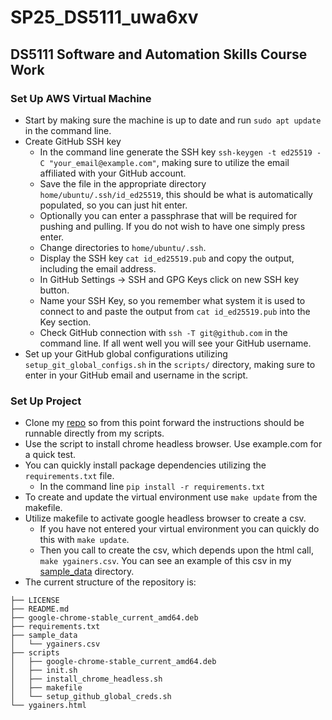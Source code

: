 # SP25_DS5111_uwa6xv
## DS5111 Software and Automation Skills Course Work
### Set Up AWS Virtual Machine
* Start by making sure the machine is up to date and run `sudo apt update` in the command line.
* Create GitHub SSH key 
	* In the command line generate the SSH key  `ssh-keygen -t ed25519 -C "your_email@example.com"`, making sure to utilize the email affiliated with your GitHub account.
	* Save the file in the appropriate directory `home/ubuntu/.ssh/id_ed25519`, this should be what is automatically populated, so you can just hit enter.
	* Optionally you can enter a passphrase that will be required for pushing and pulling. If you do not wish to have one simply press enter.
	* Change directories to `home/ubuntu/.ssh`.
	* Display the SSH key `cat id_ed25519.pub` and copy the output, including the email address. 
	* In GitHub Settings -> SSH and GPG Keys click on new SSH key button.
	* Name your SSH Key, so you remember what system it is used to connect to and paste the output from `cat id_ed25519.pub` into the Key section. 
	* Check GitHub connection with `ssh -T git@github.com` in the command line. If all went well you will see your GitHub username.  
* Set up your GitHub global configurations utilizing `setup_git_global_configs.sh` in the `scripts/` directory, making sure to enter in your GitHub email and username in the script. 
### Set Up Project
* Clone my [repo](https://github.com/AlannaHazlett/SP25_DS5111_uwa6xv) so from this point forward the instructions should be runnable directly from my scripts.
* Use the script to install chrome headless browser.  Use example.com for a quick test.
* You can quickly install package dependencies utilizing the  `requirements.txt` file. 
	* In the command line `pip install -r requirements.txt` 
* To create and update the virtual environment use `make update` from the makefile. 
* Utilize makefile to activate google headless browser to create a csv.
	* If you have not entered your virtual environment you can quickly do this with `make update`.
	* Then you call to create the csv, which depends upon the html call,  `make ygainers.csv`. You can see an example of this csv in my [sample_data](https://github.com/AlannaHazlett/SP25_DS5111_uwa6xv/tree/main/sample_data) directory. 
* The current structure of the repository is:
```
├── LICENSE
├── README.md
├── google-chrome-stable_current_amd64.deb
├── requirements.txt
├── sample_data
│   └── ygainers.csv
├── scripts
│   ├── google-chrome-stable_current_amd64.deb
│   ├── init.sh
│   ├── install_chrome_headless.sh
│   ├── makefile
│   └── setup_github_global_creds.sh
└── ygainers.html
```
